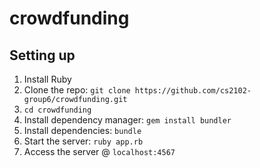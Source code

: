 # crowdfunding
## Setting up
1. Install Ruby
2. Clone the repo: `git clone https://github.com/cs2102-group6/crowdfunding.git`
3. `cd crowdfunding`
4. Install dependency manager: `gem install bundler`
5. Install dependencies: `bundle`
6. Start the server: `ruby app.rb`
7. Access the server @ `localhost:4567`

